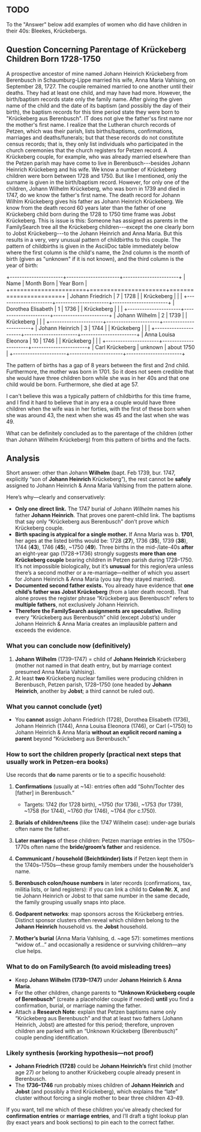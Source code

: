 ## TODO

To the "Answer" below add examples of women who did have children in their
40s: Bleekes, Krückebergs.

## Question Concerning Parentage of Krückeberg Children Born 1728-1750

A prospective ancestor of mine named Johann Heinrich Krückeberg from
Berenbusch in Schaumburg-Lippe married his wife, Anna Maria Vahlsing, on
September 28, 1727. The couple remained married to one another until
their deaths. They had at least one child, and may have had more.
However, the birth/baptism records state only the family name. After
giving the given name of the child and the date of its baptism (and
possibly the day of their birth), the baptism records for this time
period state they were born to \"Krückeberg aus Berenbusch\". IT does
not give the father'ss first name nor the mother's first name. I realize
that the Lutheran church records of Petzen, which was their parish,
lists births/baptisms, confirmations, marriages and deaths/funerals; but
that these records do not constitute census records; that is, they only
list individuals who participated in the church ceremonies that the
church registers for Petzen record. A Krückeberg couple, for example,
who was already married elsewhere than the Petzen parish may have come
to live in Berenbusch---besides Johann Heinrich Krückeberg and his wife.
We know a number of Krückeberg children were born between 1728 and 1750.
But like I mentioned, only the surname is given in the birth/baptism
record. However, for only one of the children, Johann Wilhelm
Krückeberg, who was born in 1739 and died in 1747, do we know the
father's first name. The death record for Johann Wilhlm Krückeberg gives
his father as Johann Heinrich Krückeberg. We know from the death record
60 years later than the father of one Krückeberg child born during the
1728 to 1750 time frame was Jobst Krückeberg. This is issue is this:
Someone has assigned as parents in the FamilySearch tree all the
Krückeberg children---except the one clearly born to Jobst
Krückeberg---to the Johann Heinrich and Anna Maria. But this results in
a very, very unusual pattern of childbirths to this couple. The pattern
of childbirths is given in the AsciiDoc table immediately below where
the first column is the child's name, the 2nd column is the month of
birth (given as \"unknown\" if it is not known), and the third column is
the year of birth:

+----------------------+----------------------+-----------------------+
| Name                 | Month Born           | Year Born             |
+======================+======================+=======================+
| Johann Friedrich     | 7                    | 1728                  |
| Krückeberg           |                      |                       |
+----------------------+----------------------+-----------------------+
| Dorothea Elisabeth   | 1                    | 1736                  |
| Krückeberg           |                      |                       |
+----------------------+----------------------+-----------------------+
| Johann Wilhelm       | 2                    | 1739                  |
| Krückeberg           |                      |                       |
+----------------------+----------------------+-----------------------+
| Johann Heinrich      | 3                    | 1744                  |
| Krückeberg           |                      |                       |
+----------------------+----------------------+-----------------------+
| Anna Louisa Eleonora | 10                   | 1746                  |
| Krückeberg           |                      |                       |
+----------------------+----------------------+-----------------------+
| Carl Krückeberg      | unknown              | about 1750            |
+----------------------+----------------------+-----------------------+

The pattern of births has a gap of 8 years between the first and 2nd
child. Furthermore, the mother was born in 1701. So it does not seem
credible that she would have three children born while she was in her
40s and that one child would be born. Furthermore, she died at age 57.

I can't believe this was a typically pattern of childbirths for this
time frame, and I find it hard to believe that in any era a couple would
have three children when the wife was in her forties, with the first of
these born when she was around 43, the next when she was 45 and the last
when she was 49.

What can be definitely concluded as to the parentage of the children
(other than Johann Wilhelm Krückeberg) from this pattern of births and
the facts.

## Analysis

Short answer: other than Johann **Wilhelm** (bapt. Feb 1739, bur. 1747, explicitly “son of **Johann Heinrich** Krückeberg”), the rest cannot be **safely** assigned to Johann Heinrich & Anna Maria Vahlsing from the pattern alone.

Here’s why—clearly and conservatively:

* **Only one direct link.** The 1747 burial of Johann *Wilhelm* names his father **Johann Heinrich**. That proves one parent–child link. The baptisms that say only “Krückeberg aus Berenbusch” don’t prove *which* Krückeberg couple.
* **Birth spacing is atypical for a single mother.** If Anna Maria was b. **1701**, her ages at the listed births would be:
  1728 (**27**), 1736 (**35**), 1739 (**38**), 1744 (**43**), 1746 (**45**), ~1750 (**49**).
  Three births in the mid-/late-40s **after** an eight-year gap (1728→1736) strongly suggests **more than one Krückeberg couple** bearing children in Petzen parish during 1728–1750. It’s not impossible biologically, but it’s **unusual** for this region/era unless there’s a second mother or a re-marriage—neither of which you assert for Johann Heinrich & Anna Maria (you say they stayed married).
* **Documented second father exists.** You already have evidence that **one child’s father was Jobst Krückeberg** (from a later death record). That alone proves the register phrase “Krückeberg aus Berenbusch” refers to **multiple fathers**, not exclusively Johann Heinrich.
* **Therefore the FamilySearch assignments are speculative.** Rolling every “Krückeberg aus Berenbusch” child (except Jobst’s) under Johann Heinrich & Anna Maria creates an implausible pattern and exceeds the evidence.

### What you can conclude now (definitively)

1. **Johann Wilhelm** (1739–1747) = child of **Johann Heinrich** Krückeberg (mother not named in that death entry, but by marriage context presumed Anna Maria Vahlsing).
2. At least **two** Krückeberg nuclear families were producing children in Berenbusch, Petzen parish, 1728–1750 (one headed by **Johann Heinrich**, another by **Jobst**; a third cannot be ruled out).

### What you **cannot** conclude (yet)

* You **cannot** assign Johann Friedrich (1728), Dorothea Elisabeth (1736), Johann Heinrich (1744), Anna Louisa Eleonora (1746), or Carl (~1750) to Johann Heinrich & Anna Maria **without an explicit record naming a parent** beyond “Krückeberg aus Berenbusch.”

### How to sort the children properly (practical next steps that usually work in Petzen-era books)

Use records that **do** name parents or tie to a specific household:

1. **Confirmations** (usually at ~14): entries often add “Sohn/Tochter des [father] in Berenbusch.”

   * Targets: 1742 (for 1728 birth), ~1750 (for 1736), ~1753 (for 1739), ~1758 (for 1744), ~1760 (for 1746), ~1764 (for c.1750).
2. **Burials of children/teens** (like the 1747 Wilhelm case): under-age burials often name the father.
3. **Later marriages** of these children: Petzen marriage entries in the 1750s–1770s often name the **bride/groom’s father** and residence.
4. **Communicant / household (Beichtkinder) lists** if Petzen kept them in the 1740s–1750s—these group family members under the householder’s name.
5. **Berenbusch colon/house numbers** in later records (confirmations, tax, militia lists, or land registers): if you can link a child to **Colon Nr. X**, and tie Johann Heinrich or Jobst to that same number in the same decade, the family grouping usually snaps into place.
6. **Godparent networks**: map sponsors across the Krückeberg entries. Distinct sponsor clusters often reveal which children belong to the **Johann Heinrich** household vs. the **Jobst** household.
7. **Mother’s burial** (Anna Maria Vahlsing, d. ~age 57): sometimes mentions “widow of…” and occasionally a residence or surviving children—any clue helps.

### What to do on FamilySearch (to avoid misleading trees)

* Keep **Johann Wilhelm (1739–1747)** under **Johann Heinrich** & **Anna Maria**.
* For the other children, change parents to **“Unknown Krückeberg couple of Berenbusch”** (create a placeholder couple if needed) **until** you find a confirmation, burial, or marriage naming the father.
* Attach a **Research Note**: explain that Petzen baptisms name only “Krückeberg aus Berenbusch” and that at least two fathers (Johann Heinrich, Jobst) are attested for this period; therefore, unproven children are parked with an “Unknown Krückeberg (Berenbusch)” couple pending identification.

### Likely synthesis (working hypothesis—not proof)

* **Johann Friedrich (1728)** could be **Johann Heinrich’s** first child (mother age 27) *or* belong to another Krückeberg couple already present in Berenbusch.
* The **1736–1746** run probably mixes children of **Johann Heinrich** and **Jobst** (and possibly a third Krückeberg), which explains the “late” cluster without forcing a single mother to bear three children 43–49.

If you want, tell me which of these children you’ve already checked for **confirmation entries** or **marriage entries**, and I’ll draft a tight lookup plan (by exact years and book sections) to pin each to the correct father.

